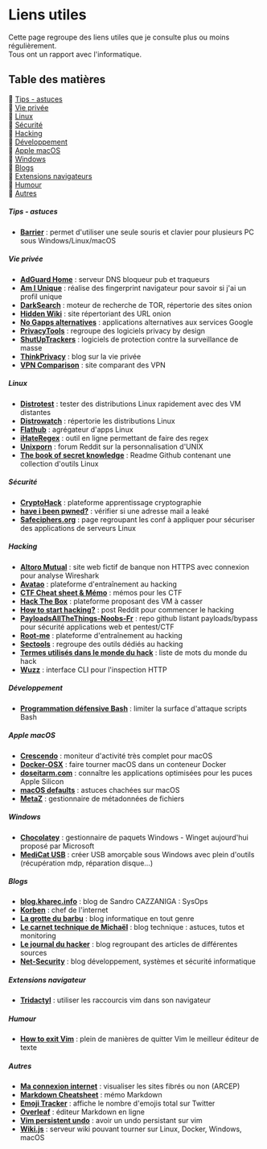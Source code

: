 # Liens utiles

Cette page regroupe des liens utiles que je consulte plus ou moins régulièrement.  
Tous ont un rapport avec l'informatique.

## Table des matières

:small_orange_diamond: [Tips - astuces](#section-tips-astuces)  
:small_orange_diamond: [Vie privée](#section-vie-privee)  
:small_orange_diamond: [Linux](#section-linux)  
:small_orange_diamond: [Sécurité](#section-securite)  
:small_orange_diamond: [Hacking](#section-hacking)  
:small_orange_diamond: [Développement](#section-developpement)  
:small_orange_diamond: [Apple macOS](#section-apple-macos)  
:small_orange_diamond: [Windows](#section-windows)  
:small_orange_diamond: [Blogs](#section-blogs)  
:small_orange_diamond: [Extensions navigateurs](#section-extensions-navigateur)  
:small_orange_diamond: [Humour](#section-humour)  
:small_orange_diamond: [Autres](#section-autres)  

<div id='section-tips-astuces'/>

##### Tips - astuces

* **[Barrier](https://github.com/debauchee/barrier)** : permet d'utiliser une seule souris et clavier pour plusieurs PC sous Windows/Linux/macOS

<div id='section-vie-privee'/>

##### Vie privée

* **[AdGuard Home](https://github.com/AdguardTeam/AdGuardHome/blob/master/README.md)** : serveur DNS bloqueur pub et traqueurs
* **[Am I Unique](https://amiunique.org)** : réalise des fingerprint navigateur pour savoir si j'ai un profil unique
* **[DarkSearch](https://darksearch.io)** : moteur de recherche de TOR, répertorie des sites onion
* **[Hidden Wiki](https://thehiddenwiki.org)** : site répertoriant des URL onion
* **[No Gapps alternatives](https://shadow53.com/android/no-gapps/alternatives)** : applications alternatives aux services Google
* **[PrivacyTools](https://www.privacytools.io)** : regroupe des logiciels privacy by design
* **[ShutUpTrackers](https://shutuptrackers.com)** : logiciels de protection contre la surveillance de masse
* **[ThinkPrivacy](https://www.thinkprivacy.ch)** : blog sur la vie privée
* **[VPN Comparison](https://thatoneprivacysite.net)** : site comparant des VPN

<div id='section-linux'/>

##### Linux

* **[Distrotest](https://distrotest.net)** : tester des distributions Linux rapidement avec des VM distantes
* **[Distrowatch](https://distrowatch.com)** : répertorie les distributions Linux
* **[Flathub](https://flathub.org/home)** : agrégateur d'apps Linux
* **[iHateRegex](https://ihateregex.io)** : outil en ligne permettant de faire des regex
* **[Unixporn](https://www.reddit.com/r/unixporn)** : forum Reddit sur la personnalisation d'UNIX
* **[The book of secret knowledge](https://github.com/trimstray/the-book-of-secret-knowledge)** : Readme Github contenant une collection d'outils Linux

<div id='section-securite'/>

##### Sécurité

* **[CryptoHack](https://cryptohack.org)** : plateforme apprentissage cryptographie
* **[have i been pwned?](https://haveibeenpwned.com)** : vérifier si une adresse mail a leaké
* **[Safeciphers.org](https://safeciphers.org)** : page regroupant les conf à appliquer pour sécuriser des applications de serveurs Linux

<div id='section-hacking'/>

##### Hacking

* **[Altoro Mutual](http://www.altoromutual.com/login.jsp)** : site web fictif de banque non HTTPS avec connexion pour analyse Wireshark
* **[Avatao](https://avatao.com)** : plateforme d'entraînement au hacking
* **[CTF Cheat sheet & Mémo](https://lestutosdeprocessus.fr/ctf-cheat-sheet)** : mémos pour les CTF
* **[Hack The Box](https://www.hackthebox.eu)** : plateforme proposant des VM à casser
* **[How to start hacking?](https://www.reddit.com/r/hacking/comments/a3oicn/how_to_start_hacking_the_ultimate_two_path_guide)** : post Reddit pour commencer le hacking
* **[PayloadsAllTheThings-Noobs-Fr](https://github.com/TeePee/PayloadsAllTheThings-Noobs-Fr)** : repo github listant payloads/bypass pour sécurité applications web et pentest/CTF
* **[Root-me](https://www.root-me.org)** : plateforme d'entraînement au hacking
* **[Sectools](https://sectools.org)** : regroupe des outils dédiés au hacking
* **[Termes utilisés dans le monde du hack](https://www.crazyws.fr/culture/termes-utilises-dans-le-monde-du-hack-et-de-la-securite-Q55PK.html)** : liste de mots du monde du hack
* **[Wuzz](https://github.com/asciimoo/wuzz/blob/master/README.md)** : interface CLI pour l'inspection HTTP

<div id='section-developpement'/>

##### Développement

* **[Programmation défensive Bash](https://blog.seboss666.info/2020/04/programmation-defensive-en-bash)** : limiter la surface d'attaque scripts Bash

<div id='section-apple-macos'/>

##### Apple macOS

* **[Crescendo](https://segphault.io/posts/2020/03/crescendo)** : moniteur d'activité très complet pour macOS
* **[Docker-OSX](https://github.com/sickcodes/Docker-OSX/blob/master/README.md)** : faire tourner macOS dans un conteneur Docker
* **[doseitarm.com](https://doesitarm.com)** : connaître les applications optimisées pour les puces Apple Silicon
* **[macOS defaults](https://macos-defaults.com/fr)** : astuces chachées sur macOS
* **[MetaZ](https://metaz.io)** : gestionnaire de métadonnées de fichiers

<div id='section-windows'/>

##### Windows

* **[Chocolatey](https://chocolatey.org)** : gestionnaire de paquets Windows - Winget aujourd'hui proposé par Microsoft
* **[MediCat USB](https://gbatemp.net/threads/medicat-dvd-a-multiboot-linux-dvd.361577)** : créer USB amorçable sous Windows avec plein d'outils (récupération mdp, réparation disque...)

<div id='section-blogs'/>

##### Blogs

* **[blog.kharec.info](https://blog.kharec.info)** : blog de Sandro CAZZANIGA : SysOps
* **[Korben](https://korben.info)** : chef de l'internet
* **[La grotte du barbu](https://www.grottedubarbu.fr)** : blog informatique en tout genre
* **[Le carnet technique de Michaël](https://michael.parienti.net)** : blog technique : astuces, tutos et monitoring
* **[Le journal du hacker](https://www.journalduhacker.net)** : blog regroupant des articles de différentes sources
* **[Net-Security](https://net-security.fr)** : blog développement, systèmes et sécurité informatique

<div id='section-extensions-navigateur'/>

##### Extensions navigateur

* **[Tridactyl](https://github.com/tridactyl/tridactyl)** : utiliser les raccourcis vim dans son navigateur

<div id='section-humour'/>

##### Humour

* **[How to exit Vim](https://github.com/hakluke/how-to-exit-vim/blob/master/README.md)** : plein de manières de quitter Vim le meilleur éditeur de texte

<div id='section-autres'/>

##### Autres

* **[Ma connexion internet](https://maconnexioninternet.arcep.fr)** : visualiser les sites fibrés ou non (ARCEP)
* **[Markdown Cheatsheet](https://github.com/adam-p/markdown-here/wiki/Markdown-Cheatsheet)** : mémo Markdown
* **[Emoji Tracker](http://www.emojitracker.com/)** : affiche le nombre d'emojis total sur Twitter
* **[Overleaf](https://www.overleaf.com)** : éditeur Markdown en ligne
* **[Vim persistent undo](https://jovicailic.org/2017/04/vim-persistent-undo)** : avoir un undo persistant sur vim
* **[Wiki.js](https://wiki.js.org)** : serveur wiki pouvant tourner sur Linux, Docker, Windows, macOS
